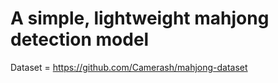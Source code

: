 # A simple, lightweight mahjong detection model

Dataset = https://github.com/Camerash/mahjong-dataset